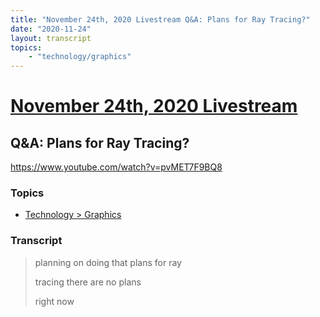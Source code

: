 ```yaml
---
title: "November 24th, 2020 Livestream Q&A: Plans for Ray Tracing?"
date: "2020-11-24"
layout: transcript
topics:
    - "technology/graphics"
---
```

# [November 24th, 2020 Livestream](../2020-11-24.md)
## Q&A: Plans for Ray Tracing?
https://www.youtube.com/watch?v=pvMET7F9BQ8

### Topics
* [Technology > Graphics](../topics/technology/graphics.md)

### Transcript

> planning on doing that plans for ray
> 
> tracing there are no plans
> 
> right now
> 
